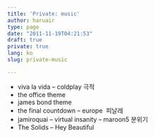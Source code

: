 ```yaml
---
title: 'Private: music'
author: haruair
type: page
date: "2011-11-19T04:21:53"
draft: true
private: true
lang: ko
slug: private-music

---
```

  * viva la vida &#8211; coldplay 극적
  * the office theme
  * james bond theme
  * the final countdown &#8211; europe  피날레
  * jamiroquai &#8211; virtual insanity &#8211; maroon5 분위기
  * The Solids &#8211; Hey Beautiful
